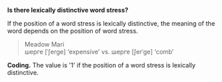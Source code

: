 **Is there lexically distinctive word stress?**

If the position of a word stress is lexically distinctive, the meaning of the word depends on the position of word stress.

>Meadow Mari<br/>
>шерге [ˈʃerge] ‘expensive’ vs. шерге [ʃerˈge] ‘comb’

**Coding.** The value is '1' if the position of a word stress is lexically distinctive.
